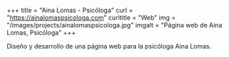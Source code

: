+++
title = "Aina Lomas - Psicóloga"
curl = "https://ainalomaspsicologa.com"
curltitle = "Web"
img = "/images/projects/ainalomaspsicologa.jpg"
imgalt = "Página web de Aina Lomas, Psicóloga"
+++

Diseño y desarrollo de una página web para la psicóloga Aina Lomas.